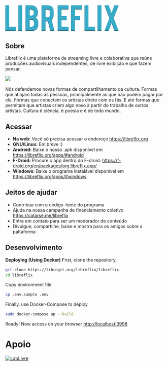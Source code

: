 ![Logo da libreflix](assets/img/libreflix.png)
-----
## Sobre

Libreflix é uma plataforma de streaming livre e colaborativa que reúne produções audiovisuais independentes, de livre exibição e que fazem pensar.


![](https://s3-sa-east-1.amazonaws.com/cdn.br.catarse/uploads/redactor_rails/picture/data/244309/screely-1569280205294.png)



Nós defendemos novas formas de compartilhamento da cultura. Formas que atinjam todas as pessoas, principalmente as que não podem pagar por ela. Formas que conectem os artistas direto com os fãs. E até formas que permitam que artistas criem algo novo à partir do trabalho de outros artistas. Cultura é ciência, é poesia e é de todo mundo.

## Acessar
- **Na web:** Você só precisa acessar o endereço https://libreflix.org
- **GNU/Linux:** Em breve :)
- **Android:** Baixe o nosso .apk disponível em https://libreflix.org/apps/#android
- **F-Droid:** Procure o app dentro do F-droid: https://f-droid.org/en/packages/org.libreflix.app/
- **Windows:** Baixe o programa instalável disponível em https://libreflix.org/apps/#windows

## Jeitos de ajudar
- Contribua com o código-fonte do programa
- Ajuda na nossa campanha de financiamento coletivo https://catarse.me/libreflix
- Entre em contato para ser um moderador de conteúdo
- Divulgue, compartilhe, baixe e mostra para os amigos sobre a paltaforma

## Desenvolvimento
**Deploying (Using Docker)**
First, clone the repository.
``` bash
git clone https://libregit.org/libreflix/libreflix
cd libreflix
```

Copy environment file
``` bash
cp .env.sample .env
```

Finally, use Docker-Compose to deploy
``` bash
sudo docker-compose up --build
```

Ready! Now access on your browser [http://localhost:3998](http://localhost:3998)


# Apoio

<a href="http://pesquisa.ufabc.edu.br/lablivre/sobre/" target="_blank"><img src="https://libregit.org/libreflix/libreflix/raw/branch/master/public/assets/friends/lablivre-logo.png" alt="LabLivre" width="200"></a>
